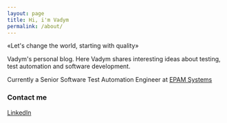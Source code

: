 ```yaml
---
layout: page
title: Hi, i'm Vadym
permalink: /about/
---
```


«Let's change the world, starting with quality»

Vadym's personal blog. 
Here Vadym shares interesting ideas about testing, test automation and software development.

Currently a Senior Software Test Automation Engineer at [EPAM Systems](https://www.epam.com/)


### Contact me

[LinkedIn](https://www.linkedin.com/in/vadym-nastoiashchyi/)